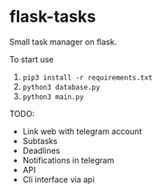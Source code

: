 # flask-tasks
Small task manager on flask.<br>

To start use
1) `pip3 install -r requirements.txt`
2) `python3 database.py`
3) `python3 main.py`

TODO:
- Link web with telegram account
- Subtasks
- Deadlines
- Notifications in telegram
- API
- Cli interface via api
